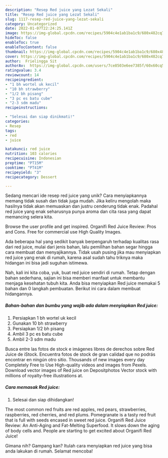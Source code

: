 ```yaml
---
description: "Resep Red juice yang Lezat Sekali"
title: "Resep Red juice yang Lezat Sekali"
slug: 1117-resep-red-juice-yang-lezat-sekali
category: Uncategorized
date: 2022-01-07T22:24:25.141Z
image: https://img-global.cpcdn.com/recipes/5904c4e1ab1ba1c9/680x482cq70/red-juice-foto-resep-utama.jpg
hideToc: false
enableToc: true
enableTocContent: false
thumbnail: https://img-global.cpcdn.com/recipes/5904c4e1ab1ba1c9/680x482cq70/red-juice-foto-resep-utama.jpg
cover: https://img-global.cpcdn.com/recipes/5904c4e1ab1ba1c9/680x482cq70/red-juice-foto-resep-utama.jpg
author:  Frielingga Sit
authorAv:  https://img-global.cpcdn.com/users/7ce8503e6ee7385f/60x60cq50/avatar.jpg
ratingvalue: 3.4
reviewcount: 14
recipeingredient:
- "1 bh wortel uk kecil"
- "10 bh strawberry"
- "1/2 bh pisang"
- "3 pc es batu cube"
- "2-3 sdm madu"
recipeinstructions:

- "Selesai dan siap dinikmati!"
categories:
- Resep
tags:
- red
- juice

katakunci: red juice 
nutrition: 103 calories
recipecuisine: Indonesian
preptime: "PT15M"
cooktime: "PT41M"
recipeyield: "3"
recipecategory: Dessert

---
```



Sedang mencari ide resep red juice yang unik? Cara menyiapkannya memang tidak susah dan tidak juga mudah. Jika keliru mengolah maka hasilnya tidak akan memuaskan dan justru cenderung tidak enak. Padahal red juice yang enak seharusnya punya aroma dan cita rasa yang dapat memancing selera kita.


Browse the user profile and get inspired. Organifi Red Juice Review: Pros and Cons. Free for commercial use High Quality Images.

Ada beberapa hal yang sedikit banyak berpengaruh terhadap kualitas rasa dari red juice, mulai dari jenis bahan, lalu pemilihan bahan segar hingga cara membuat dan menyajikannya. Tidak usah pusing jika mau menyiapkan red juice yang enak di rumah, karena asal sudah tahu triknya maka hidangan ini bisa jadi suguhan istimewa.


Nah, kali ini kita coba, yuk, buat red juice sendiri di rumah. Tetap dengan bahan sederhana, sajian ini bisa memberi manfaat untuk membantu menjaga kesehatan tubuh kita. Anda bisa menyiapkan Red juice memakai 5 bahan dan 0 langkah pembuatan. Berikut ini cara dalam membuat hidangannya.

<!--inarticleads1-->

##### Bahan-bahan dan bumbu yang wajib ada dalam menyiapkan Red juice:

1. Persiapkan 1 bh wortel uk kecil
1. Gunakan 10 bh strawberry
1. Persiapkan 1/2 bh pisang
1. Ambil 3 pc es batu cube
1. Ambil 2-3 sdm madu


Busca entre las fotos de stock e imágenes libres de derechos sobre Red Juice de iStock. Encuentra fotos de stock de gran calidad que no podrás encontrar en ningún otro sitio. Thousands of new images every day Completely Free to Use High-quality videos and images from Pexels. Download vector images of Red juice on Depositphotos Vector stock with millions of royalty-free illustrations at. 

<!--inarticleads2-->

##### Cara memasak Red juice:


1. Selesai dan siap dihidangkan!

The most common red fruits are red apples, red pears, strawberries, raspberries, red cherries, and red plums. Pomegranate is a tasty red fruit that is full with seeds encased in sweet red juice. Organifi Red Juice Review: An Anti-Aging and Fat-Melting Superfood. It slows down the aging of body cells and. People are starting to get excited about Organifi Red Juice! 

Gimana nih? Gampang kan? Itulah cara menyiapkan red juice yang bisa anda lakukan di rumah. Selamat mencoba!
